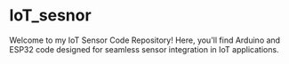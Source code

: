 # IoT_sesnor
Welcome to my IoT Sensor Code Repository! Here, you'll find Arduino and ESP32 code designed for seamless sensor integration in IoT applications.
